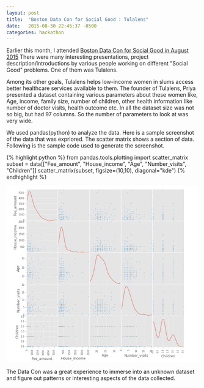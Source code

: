 ```yaml
---
layout: post
title:  "Boston Data Con for Social Good : Tulalens"
date:   2015-08-30 22:45:37 -0500
categories: hackathon
---
```


Earlier this month, I attended [Boston Data Con for Social Good in August 2015](http://data-con.org/projects/ )
There were many interesting presentations, project description/introductions by various people working on different "Social Good" problems. One of them was Tulalens. 

Among its other goals, Tulalens helps low-income women in slums access better healthcare services available to them. The founder of Tulalens, Priya presented a dataset containing various parameters about these women like, Age, income, family size, number of children, other health information like number of doctor visits, health outcome etc. In all the dataset size was not so big, but had  97 columns. So the number of parameters to look at was very wide. 

We used pandas(python) to analyze the data. Here is a sample screenshot of the data that was exprlored. The scatter matrix shows a section of data. Following is the sample code used to generate the screenshot.

{% highlight python %}
from pandas.tools.plotting import scatter_matrix
subset = data[["Fee_amount", "House_income", "Age", "Number_visits", "Children"]]
scatter_matrix(subset, figsize=(10,10), diagonal="kde")
{% endhighlight %}

![Tulalens (partial) data scatter mattrix](/assets/tulalens_screenshot.png)

The Data Con was a great experience to immerse into an unknown dataset and figure out patterns or interesting aspects of the data collected. 